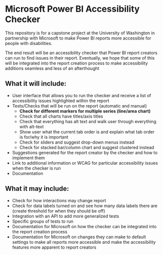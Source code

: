 # Microsoft Power BI Accessibility Checker
This repository is for a capstone project at the University of Washington in partnership with Microsoft to make Power BI reports more accessible for people with disabilities.

The end result will be an accessibility checker that Power BI report creators can run to find issues in their report. Eventually, we hope that some of this will be integrated into the report creation process to make accessibility additions seamless and less of an afterthought

## What it will include:
* User interface that allows you to run the checker and receive a list of accessibility issues highlighted within the report
* Tests/Checks that will be run on the report (automatic and manual)
  - **Check for different markers for multiple series (line/area chart)**
  - Check that all charts have titles/axis titles
  - Check that everything has alt text and walk user through everything with alt-text
  - Show user what the current tab order is and explain what tab order is for/why it is important
  - Check for sliders and suggest drop-down menus instead
  - Check for stacked bar/column chart and suggest clustered instead
* Suggestions generated for the report creator by the checker and how to implement them
* Link to additional information or WCAG for particular accessibility issues when the checker is run
* Documentation

## What it may include:
* Check for how interactions may change report
* Check for data labels turned on and see how many data labels there are (create threshold for when they should be off)
* Integration with an API to add more generalized tests
* Specific groups of tests to run
* Documentation for Microsoft on how the checker can be integrated into the report creation process
* Documentation for Microsoft on changes they can make to default settings to make all reports more accessible and make the accessibility features more apparent to report creators

